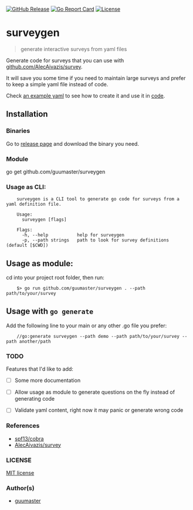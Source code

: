 [![GitHub Release](https://img.shields.io/github/release/guumaster/surveygen.svg?logo=github&labelColor=262b30)](https://github.com/guumaster/surveygen/releases)
[![Go Report Card](https://goreportcard.com/badge/github.com/guumaster/surveygen)](https://goreportcard.com/report/github.com/guumaster/surveygen)
[![License](https://img.shields.io/github/license/guumaster/surveygen)](https://github.com/guumaster/surveygen/LICENSE)

# surveygen

> generate interactive surveys from yaml files

Generate code for surveys that you can use with [github.com/AlecAivazis/survey](https://github.com/AlecAivazis/survey/v2).

It will save you some time if you need to maintain large surveys and prefer to keep a simple yaml file instead of code.

Check [an example yaml](example/demo/my_awesome_survey.yaml) to see how to create it and use it in [code](example/main.go).


## Installation

### Binaries 
Go to [release page](https://github.com/guumaster/surveygen/releases) and download the binary you need.

### Module
go get github.com/guumaster/surveygen 



### Usage as CLI:

```
	surveygen is a CLI tool to generate go code for surveys from a yaml definition file.

	Usage:
	  surveygen [flags]

	Flags:
	  -h, --help           help for surveygen
	  -p, --path strings   path to look for survey definitions (default [$CWD])

```



## Usage as module:

cd into your project root folder, then run:

```
	$> go run github.com/guumaster/surveygen . --path path/to/your/survey
```


## Usage with `go generate`

Add the following line to your main or any other .go file you prefer:

```
	//go:generate surveygen --path demo --path path/to/your/survey --path another/path
```

### TODO

Features that I'd like to add: 

  * [ ] Some more documentation
  * [ ] Allow usage as module to generate questions on the fly instead of generating code
  * [ ] Validate yaml content, right now it may panic or generate wrong code


### References

  * [spf13/cobra](https://github.com/spf13/cobra)
  * [AlecAivazis/survey](https://github.com/AlecAivazis/survey)


### LICENSE
 [MIT license](LICENSE)


### Author(s)
* [guumaster](https://github.com/guumaster)
